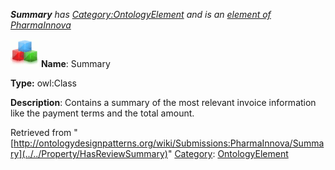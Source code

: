 ___Summary__ has [Category:OntologyElement](../../Category/OntologyElement "Category:OntologyElement") and is an [element of](../../Property/ElementOf "Property:ElementOf") [PharmaInnova](../../Submissions/PharmaInnova "Submissions:PharmaInnova")_


  




[![Class](../../images/thumb/2/27/Class.gif/45px-Class.gif)](../../Image/Class.gif "Class")
__Name__: Summary 


__Type:__ owl:Class 


__Description__: Contains a summary of the most relevant invoice information like the payment terms and the total amount. 





Retrieved from "[http://ontologydesignpatterns.org/wiki/Submissions:PharmaInnova/Summary](../../Property/HasReviewSummary)"
 [Category](http://ontologydesignpatterns.org/wiki/Special:Categories "Special:Categories"): [OntologyElement](../../Category/OntologyElement "Category:OntologyElement")